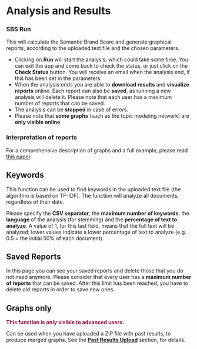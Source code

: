 # Analysis and Results
### SBS Run

This will calculate the Semantic Brand Score and generate graphical reports, according to the uploaded text file and the chosen parameters.

- Clicking on **Run** will start the analysis, which could take some time. You can exit the app and come back to check the status, or just click on the **Check Status** button. You will receive an email when the analysis end, if this has been set in the parameters.
- When the analysis ends you are able to **download results** and **visualize reports** online. Each report can also be **saved**, as running a new analysis will delete it. Please note that each user has a maximum number of reports that can be saved.
- The analysis can be **stopped** in case of errors.
- Please note that **some graphs** (such as the topic modeling network) are **only visible online**.

### Interpretation of reports
For a comprehensive description of graphs and a full example, please read <a href="https://arxiv.org/ftp/arxiv/papers/2001/2001.11479.pdf" target="_blank">this paper</a>.

## Keywords

This function can be used to find keywords in the uploaded text file (the algorithm is based on TF-IDF). The function will analyze all documents, regardless of their date.

Please specify the **CSV separator**, the **maximum number of keywords**, the **language** of the analysis (for stemming) and the **percentage of text to analyze**. A value of 1, for this last field, means that the full text will be analyzed; lower values indicate a lower percentage of text to analyze (e.g. 0.5 = the initial 50% of each document).

## Saved Reports

In this page you can see your saved reports and delete those that you do not need anymore. Please consider that every user has a **maximum number of reports** that can be saved. After this limit has been reached, you have to delete old reports in order to save new ones.

## Graphs only
<span style="color:#900C3F">**This function is only visible to advanced users.**</span>

Can be used when you have uploaded a ZIP file with past results, to produce merged graphs. See the [**Past Results Upload**](upload.md#past-results-upload) section, for details.

